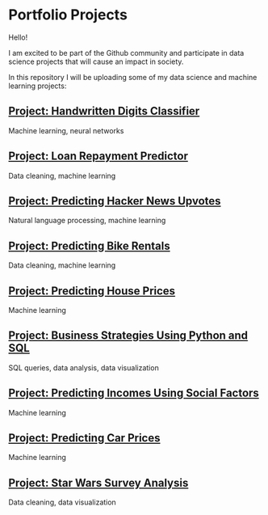 # Portfolio Projects

Hello!

I am excited to be part of the Github community and participate in data science projects that will cause an impact in society. 

In this repository I will be uploading some of my data science and machine learning projects:

## [Project: Handwritten Digits Classifier](https://github.com/asisloustau/portfolio_projects/blob/master/handwritten_digits_classifier/digit_classifier.ipynb)
Machine learning, neural networks
## [Project: Loan Repayment Predictor](https://github.com/asisloustau/portfolio_projects/blob/master/loan_payment_predictor/loan_payment_predictor.ipynb)
Data cleaning, machine learning
## [Project: Predicting Hacker News Upvotes](https://github.com/asisloustau/portfolio_projects/blob/master/natural_language_processing_predicting_upvotes/predicting_upvotes.ipynb)
Natural language processing, machine learning
## [Project: Predicting Bike Rentals](https://github.com/asisloustau/portfolio_projects/blob/master/predicting_bike_rentals/predicting_bike_rentals.ipynb)
Data cleaning, machine learning
## [Project: Predicting House Prices](https://github.com/asisloustau/portfolio_projects/blob/master/LR_predicting_house_sale_prices/LR_house_prices.ipynb)
Machine learning
## [Project: Business Strategies Using Python and SQL](https://github.com/asisloustau/portfolio_projects/blob/master/SQL_business_strategy/Business_Analysis.ipynb)
SQL queries, data analysis, data visualization
## [Project: Predicting Incomes Using Social Factors](https://github.com/asisloustau/portfolio_projects/blob/master/decision_trees_predicting_incomes/Predicting%20Incomes%20-%20Decision%20Trees.ipynb)
Machine learning
## [Project: Predicting Car Prices](https://github.com/asisloustau/portfolio_projects/blob/master/KNN_predicting_car_prices/knn_car_prices.ipynb)
Machine learning
## [Project: Star Wars Survey Analysis](https://github.com/asisloustau/portfolio_projects/blob/master/star_wars/star_wars_analysis.ipynb)
Data cleaning, data visualization
